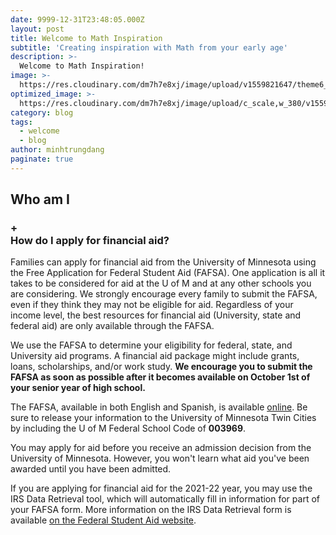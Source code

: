 ```yaml
---
date: 9999-12-31T23:48:05.000Z
layout: post
title: Welcome to Math Inspiration
subtitle: 'Creating inspiration with Math from your early age'
description: >-
  Welcome to Math Inspiration!
image: >-
  https://res.cloudinary.com/dm7h7e8xj/image/upload/v1559821647/theme6_qeeojf.jpg
optimized_image: >-
  https://res.cloudinary.com/dm7h7e8xj/image/upload/c_scale,w_380/v1559821647/theme6_qeeojf.jpg
category: blog
tags:
  - welcome
  - blog
author: minhtrungdang
paginate: true
---
```

## Who am I

<div class="field__item">  <div class="paragraph paragraph--type--fa-accordion-item paragraph--view-mode--default">
  <h3 tabindex="0">
        <span aria-hidden="true" class="arrow">+</span>
                    <div class="clearfix text-formatted field field--name-field-fa-accordion-item-header field--type-text field--label-hidden field__item">How do I apply for financial aid?</div>
          </h3>
    <div class="interior">
      <div class="field field--name-field-fa-accordion-item-content field--type-entity-reference-revisions field--label-hidden field__items">
              <div class="field__item">  <div class="paragraph paragraph--type--fa-text-with-optional-header paragraph--view-mode--default">
                      <div class="clearfix text-formatted field field--name-field-fa-text-item-body field--type-text-long field--label-hidden field__item"><p> Families can apply for financial aid from the University of Minnesota using the Free Application for Federal Student Aid (FAFSA). One application is all it takes to be considered for aid at the U of M and at any other schools you are considering. We strongly encourage every family to submit the FAFSA, even if they think they may not be eligible for aid. Regardless of your income level, the best resources for financial aid (University, state and federal aid) are only available through the FAFSA.</p>
<p>We use the FAFSA to determine your eligibility for federal, state, and University aid programs. A financial aid package might include grants, loans, scholarships, and/or work study. <strong>We encourage you to submit the FAFSA as soon as possible after it becomes available on October 1st of your senior year of high school.</strong></p>

<p>The FAFSA, available in both English and Spanish, is available <a href="https://studentaid.gov/h/apply-for-aid/fafsa" target="_blank">online</a>. Be sure to release your information to the University of Minnesota Twin Cities by including the U of M Federal School Code of <strong>003969</strong>.</p>

<p>You may apply for aid before you receive an admission decision from the University of Minnesota. However, you won't learn what aid you've been awarded until you have been admitted.</p>

<p>If you are applying for financial aid for the 2021-22 year, you may use the IRS Data Retrieval tool, which will automatically fill in information for part of your FAFSA form. More information on the IRS Data Retrieval form is available <a href="https://studentaid.gov/resources/irs-drt-text" target="_blank">on the Federal Student Aid website</a>.</p>
</div>
      
  </div>
</div>
          </div>
  </div>
  </div>
</div>